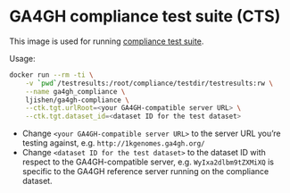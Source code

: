 # GA4GH compliance test suite (CTS)This image is used for running [compliance test suite](https://github.com/ga4gh/compliance/blob/master/docs/Quickstart.md#install--build-compliance-suite).Usage:```bashdocker run --rm -ti \    -v `pwd`/testresults:/root/compliance/testdir/testresults:rw \    --name ga4gh_compliance \    ljishen/ga4gh-compliance \    --ctk.tgt.urlRoot=<your GA4GH-compatible server URL> \    --ctk.tgt.dataset_id=<dataset ID for the test dataset>```- Change `<your GA4GH-compatible server URL>` to the server URL you’re testing against, e.g. `http://1kgenomes.ga4gh.org/`- Change `<dataset ID for the test dataset>` to the dataset ID with respect to the GA4GH-compatible server, e.g. `WyIxa2dlbm9tZXMiXQ` is specific to the GA4GH reference server running on the compliance dataset.